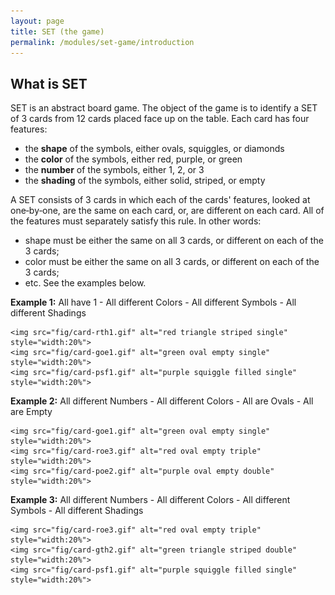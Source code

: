 ```yaml
---
layout: page
title: SET (the game)
permalink: /modules/set-game/introduction
---
```


## What is SET

SET is an abstract board game.
The object of the game is to identify a SET of 3 cards from 12 cards placed face up on the table. Each card has four features:

* the **shape** of the symbols, either ovals, squiggles, or diamonds
* the **color** of the symbols, either red, purple, or green
* the **number** of the symbols, either 1, 2, or 3
* the **shading** of the symbols, either solid, striped, or empty

A SET consists of 3 cards in which each of the cards' features, looked at one‐by‐one, are the same on each card, or, are different on each card.
All of the features must separately satisfy this rule.
In other words:
* shape must be either the same on all 3 cards, or different on each of the 3 cards;
* color must be either the same on all 3 cards, or different on each of the 3 cards;
* etc.  See the examples below.

**Example 1:** All have 1 - All different Colors - All different Symbols - All different Shadings

    <img src="fig/card-rth1.gif" alt="red triangle striped single" style="width:20%">
    <img src="fig/card-goe1.gif" alt="green oval empty single" style="width:20%">
    <img src="fig/card-psf1.gif" alt="purple squiggle filled single" style="width:20%">

**Example 2:** All different Numbers - All different Colors - All are Ovals - All are Empty

    <img src="fig/card-goe1.gif" alt="green oval empty single" style="width:20%">
    <img src="fig/card-roe3.gif" alt="red oval empty triple" style="width:20%">
    <img src="fig/card-poe2.gif" alt="purple oval empty double" style="width:20%">

**Example 3:** All different Numbers - All different Colors - All different Symbols - All different Shadings

    <img src="fig/card-roe3.gif" alt="red oval empty triple" style="width:20%">
    <img src="fig/card-gth2.gif" alt="green triangle striped double" style="width:20%">
    <img src="fig/card-psf1.gif" alt="purple squiggle filled single" style="width:20%">

